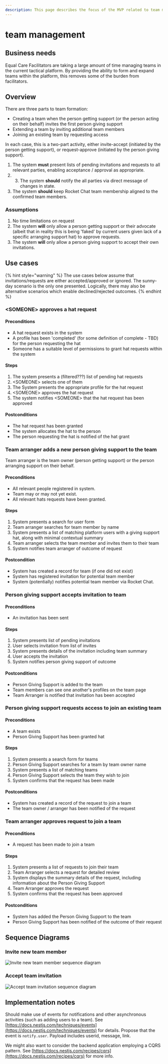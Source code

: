 ```yaml
---
description: This page describes the focus of the MVP related to team management
---
```


# team management

## Business needs

Equal Care Facilitators are taking a large amount of time managing teams in the current tactical platform. By providing the ability to form and expand teams within the platform, this removes some of the burden from facilitators.

## Overview

There are three parts to team formation:

* Creating a team when the person getting support \(or the person acting on their behalf\) invites the first person giving support
* Extending a team by inviting additional team members
* Joining an existing team by requesting access

In each case, this is a two-part activity, either invite-accept \(initiated by the person getting support\), or request-approve \(initiated by the person giving support\).

1. The system **must** present lists of pending invitations and requests to all relevant parties, enabling acceptance / approval as appropriate.
2. 3. The system **should** notify the all parties via direct message of changes in state.
4. The system **should** keep Rocket Chat team membership aligned to the confirmed team members.

### Assumptions

1. No time limitations on request
2. The system **will** only allow a person getting support or their advocate \(albeit that in reality this is being 'faked' by current users given lack of a specific arranging support hat\) to approve requests.
3. The system **will** only allow a person giving support to accept their own invitations.

## Use cases

{% hint style="warning" %}
The use cases below assume that invitations/requests are either accepted/approved or ignored. The sunny-day scenario is the only one presented. Logically, there may also be alternative scenarios which enable declined/rejected outcomes.
{% endhint %}

### &lt;SOMEONE&gt; approves a hat request

#### Preconditions

* A hat request exists in the system
* A profile has been 'completed' \(for some definition of complete - TBD\) for the person requesting the hat
* Someone has a suitable level of permissions to grant hat requests within the system

#### Steps

1. The system presents a \(filtered???\) list of pending hat requests
2. &lt;SOMEONE&gt; selects one of them
3. The System presents the appropriate profile for the hat request
4. &lt;SOMEONE&gt; approves the hat request
5. The system notifies &lt;SOMEONE&gt; that the hat request has been approved

#### Postconditions

* The hat request has been granted
* The system allocates the hat to the person
* The person requesting the hat is notified of the hat grant

### Team arranger adds a new person giving support to the team

Team arranger is the team owner \(person getting support\) or the person arranging support on their behalf.

#### Preconditions

* All relevant people registered in system.
* Team may or may not yet exist.
* All relevant hats requests have been granted.

#### Steps

1. System presents a search for user form
2. Team arranger searches for team member by name
3. System presents a list of matching platform users with a giving support hat, along with minimal contextual summary
4. Team arranger selects the team member and invites them to their team
5. System notifies team arranger of outcome of request

#### Postcondition

* System has created a record for team \(if one did not exist\)
* System has registered invitation for potential team member
* System \(potentially\) notifies potential team member via Rocket Chat.

### Person giving support accepts invitation to team

#### Preconditions

* An invitation has been sent

#### Steps

1. System presents list of pending invitations
2. User selects invitation from list of invites
3. System presents details of the invitation including team summary
4. User accepts the invitation
5. System notifies person giving support of outcome

#### Postconditions

* Person Giving Support is added to the team
* Team members can see one another's profiles on the team page
* Team Arranger is notified that invitation has been accepted

### Person giving support requests access to join an existing team

#### Preconditions

* A team exists
* Person Giving Support has been granted hat

#### Steps

1. System presents a search form for teams
2. Person Giving Support searches for a team by team owner name
3. System presents a list of matching teams
4. Person Giving Support selects the team they wish to join
5. System confirms that the request has been made

#### Postconditions

* System has created a record of the request to join a team
* The team owner / arranger has been notified of the request

### Team arranger approves request to join a team

#### Preconditions

* A request has been made to join a team

#### Steps

1. System presents a list of requests to join their team
2. Team Arranger selects a request for detailed review
3. System displays the summary details of the request, including information about the Person Giving Support
4. Team Arranger approves the request
5. System confirms that the request has been approved

#### Postconditions

* System has added the Person Giving Support to the team
* Person Giving Support has been notified of the outcome of their request

## Sequence Diagrams

### Invite new team member

![Invite new team member sequence diagram](../.gitbook/assets/invite-team-member.png)

### Accept team invitation

![Accept team invitation sequence diagram](../.gitbook/assets/accept-team-invitation.png)

## Implementation notes

Should make use of events for notifications and other asynchronous activities \(such as adding users to a team\). See [https://docs.nestjs.com/techniques/events](https://docs.nestjs.com/techniques/events) for details. Propose that the event is `notify.user`. Payload includes userid, message, link.

We might also want to consider the backend application employing a CQRS pattern. See [https://docs.nestjs.com/recipes/cqrs](https://docs.nestjs.com/recipes/cqrs) for more info.











